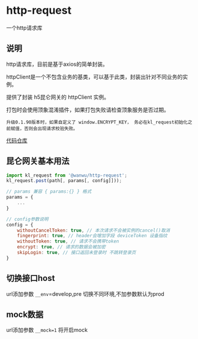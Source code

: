 # http-request
一个http请求库

## 说明

http请求库，目前是基于axios的简单封装。

httpClient是一个不包含业务的基类，可以基于此类，封装出针对不同业务的实例。

提供了封装 h5昆仑网关的 httpClient 实例。

打包时会使用顶象混淆插件，如果打包失败请检查顶象服务是否过期。

`升级0.1.90版本时，如果自定义了 window.ENCRYPT_KEY， 务必在kl_request初始化之前赋值，否则会出现请求校验失败。`

[代码仓库](https://code.aliyun.com/PlayGoods-FE/wanwu-base-vue)

## 昆仑网关基本用法

```javascript
import kl_request from '@wanwu/http-request';
kl_request.post(path[, params[, config]]));

// params 兼容 { params:{} } 格式
params = {
	...
}

// config参数说明
config = {
	withoutCancelToken: true, // 本次请求不会被实例的cancel()取消
	fingerprint: true, // header会增加字段 deviceToken 设备指纹
	withoutToken: true, // 请求不会携带token
	encrypt: true, // 请求的数据会被加密
	skipLogin: true, // 接口返回未登录时 不跳转登录页
}

```

## 切换接口host
url添加参数 `__env`=develop,pre 切换不同环境,不加参数默认为prod

## mock数据
url添加参数 `__mock=1` 将开启mock



